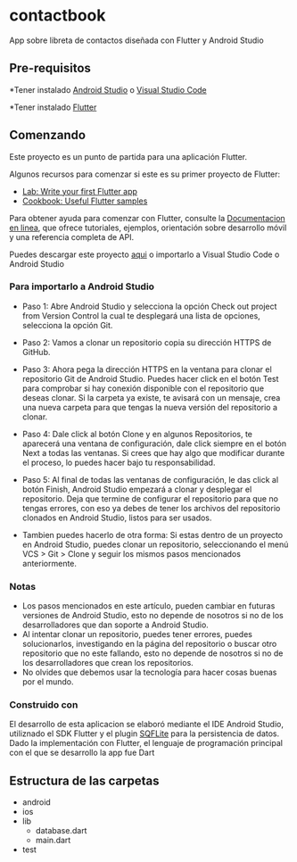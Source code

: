 # contactbook

App sobre libreta de contactos diseñada con Flutter y Android Studio

## Pre-requisitos

*Tener instalado [Android Studio](https://developer.android.com/studio?hl=es) o [Visual Studio Code](https://code.visualstudio.com/download)

*Tener instalado [Flutter](https://flutter.dev/docs/get-started/install)


## Comenzando

Este proyecto es un punto de partida para una aplicación Flutter.

Algunos recursos para comenzar si este es su primer proyecto de Flutter:

- [Lab: Write your first Flutter app](https://flutter.dev/docs/get-started/codelab)
- [Cookbook: Useful Flutter samples](https://flutter.dev/docs/cookbook)

Para obtener ayuda para comenzar con Flutter, consulte la
[Documentacion en linea](https://flutter.dev/docs), que ofrece tutoriales,
ejemplos, orientación sobre desarrollo móvil y una referencia completa de API.

Puedes descargar este proyecto [aqui](https://github.com/bnarvaez2/contactbook.git) o importarlo a Visual Studio Code o Android Studio
### Para importarlo a Android Studio 
- Paso 1: Abre Android Studio y selecciona la opción Check out project from Version Control la cual te desplegará una lista de opciones, selecciona la opción Git.
- Paso 2: Vamos a clonar un repositorio copia su dirección HTTPS de GitHub.
- Paso 3: Ahora pega la dirección HTTPS en la ventana para clonar el repositorio Git de Android Studio. 
Puedes hacer click en el botón Test para comprobar si hay conexión disponible con el repositorio que deseas clonar.
Si la carpeta ya existe, te avisará con un mensaje, crea una nueva carpeta para que tengas la nueva versión del repositorio a clonar.
- Paso 4: Dale click al botón Clone y en algunos Repositorios, te aparecerá una ventana de configuración, dale click siempre en el  botón Next a todas las ventanas.
Si crees que hay algo que modificar durante el proceso, lo puedes hacer bajo tu responsabilidad.
- Paso 5: Al final de todas las ventanas de configuración, le das click al botón Finish, Android Studio empezará a clonar y desplegar el repositorio. 
Deja que termine de configurar el repositorio para que no tengas errores, con eso ya debes de tener los archivos del repositorio clonados en Android Studio, listos para ser usados.

- Tambien puedes hacerlo de otra forma: Si estas dentro de un proyecto en Android Studio, puedes clonar un repositorio, seleccionando el menú VCS > Git > Clone y seguir los mismos pasos mencionados anteriormente.

### Notas
- Los pasos mencionados en este artículo, pueden cambiar en futuras versiones de Android Studio, esto no depende de nosotros si no de los desarrolladores que dan soporte a Android Studio.
- Al intentar clonar un repositorio, puedes tener errores, puedes solucionarlos, investigando en la página del repositorio o buscar otro repositorio que no este fallando, esto no depende de nosotros si no de los desarrolladores que crean los repositorios.
- No olvides que debemos usar la tecnología para hacer cosas buenas por el mundo.

### Construido con

El desarrollo de esta aplicacion se elaboró mediante el IDE Android Studio, utiliznado el SDK Flutter y el plugin [SQFLite](https://pub.dev/packages/sqflite) para la persistencia de datos. Dado la implementación con Flutter, el lenguaje de programación principal con el que se desarrollo la app fue Dart

## Estructura de las carpetas
- android
- ios
- lib
  - database.dart
  - main.dart
- test

